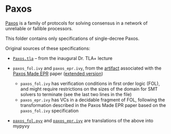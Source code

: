 # Paxos

[Paxos](https://en.wikipedia.org/wiki/Paxos_(computer_science)) is a family of
protocols for solving consensus in a network of unreliable or fallible
processors.

This folder contains only specifications of single-decree Paxos.

Original sources of these specifications:

- [`Paxos.tla`](https://github.com/tlaplus/DrTLAPlus/blob/b74cff5f3616c7a4beb5416203c292e818e87b5a/Paxos/Paxos.tla) – from the inaugural Dr. TLA+ lecture

- `paxos_fol.ivy` and `paxos_epr.ivy`, from the
  [artifact](https://cs.stanford.edu/~padon/paxos-made-epr.html) associated with
  the [Paxos Made EPR](https://doi.org/10.1145/3140568) paper
  ([extended version](https://arxiv.org/abs/1710.07191))
    - `paxos_fol.ivy` has verification conditions in first order logic (FOL), and might require restrictions on the sizes of the domain for SMT solvers to terminate (see the last two lines in the file)
    - `paxos_epr.ivy` has VCs in a decidable fragment of FOL, following the transformation described in the Paxos Made EPR paper based on the `paxos_fol.ivy` specification

-
  [`paxos_fol.pyv`](https://github.com/wilcoxjay/mypyvy/blob/3a055dfad3d13fb35b6125ab6f43fa6ea4493b5f/examples/paxos_fol.pyv)
  and [`paxos_epr.ivy`](https://github.com/wilcoxjay/mypyvy/blob/3a055dfad3d13fb35b6125ab6f43fa6ea4493b5f/examples/paxos_epr.pyv) are translations of the above into mypyvy

